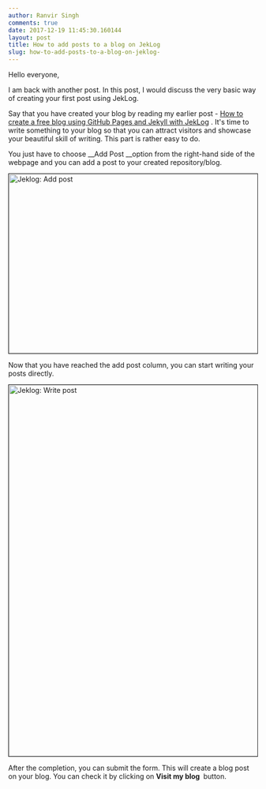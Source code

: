 ```yaml
---
author: Ranvir Singh
comments: true
date: 2017-12-19 11:45:30.160144
layout: post
title: How to add posts to a blog on JekLog 
slug: how-to-add-posts-to-a-blog-on-jeklog-
---
```

Hello everyone,

I am back with another post. In this post, I would discuss the very basic way of creating your first post using JekLog.&nbsp;

Say that you have created your blog by reading my earlier post -&nbsp;[How to create a free blog using GitHub Pages and&nbsp;Jekyll with JekLog](how-to-create-a-free-blog-using-github-pages-and-jekyll-with-jeklog/) .&nbsp;It's time to write something to your blog so that you can attract visitors and showcase your beautiful skill of writing. This part is rather easy to do.&nbsp;

You just have to choose __Add Post __option from the right-hand side of the webpage and you can add a post to your created repository/blog.

<img alt="Jeklog: Add post" src="https://i.imgur.com/jW3rwgi.png" style="border-style:solid; border-width:1px; height:364px; width:640px"/>

Now that you have reached the add post column, you can start writing your posts directly.

<img alt="Jeklog: Write post" src="https://i.imgur.com/xWBxvJ6.png" style="border-style:solid; border-width:1px; height:753px; width:640px"/>

After the completion, you can submit the form. This will create a blog post on your blog. You can check it by clicking on __Visit my blog&nbsp;__ button.
